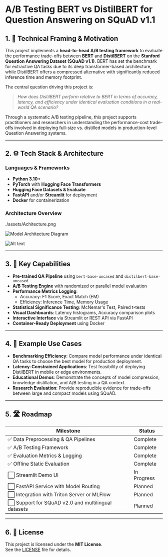 # A/B Testing BERT vs DistilBERT for Question Answering on SQuAD v1.1

## 1. 📘 Technical Framing & Motivation

This project implements a **head-to-head A/B testing framework** to evaluate the performance trade-offs between **BERT** and **DistilBERT** on the **Stanford Question Answering Dataset (SQuAD v1.1)**. BERT has set the benchmark for extractive QA tasks due to its deep transformer-based architecture, while DistilBERT offers a compressed alternative with significantly reduced inference time and memory footprint.

The central question driving this project is:  
> _How does DistilBERT perform relative to BERT in terms of accuracy, latency, and efficiency under identical evaluation conditions in a real-world QA scenario?_

Through a systematic A/B testing pipeline, this project supports practitioners and researchers in understanding the performance-cost trade-offs involved in deploying full-size vs. distilled models in production-level Question Answering systems.

---

## 2. ⚙️ Tech Stack & Architecture

### **Languages & Frameworks**
- **Python 3.10+**
- **PyTorch** with **Hugging Face Transformers**
- **Hugging Face Datasets & Evaluate**
- **FastAPI** and/or **Streamlit** for deployment
- **Docker** for containerization

### **Architecture Overview**

./assets/Achitecture.png

![Model Architecture Diagram](./assets/Architecture.png "Model Architecture Diagram")

![Alt text](./assets/Architecture.png)

---

## 3. 🚀 Key Capabilities

- **Pre-trained QA Pipeline** using `bert-base-uncased` and `distilbert-base-uncased`
- **A/B Testing Engine** with randomized or parallel model evaluation
- **Performance Metrics Logging**:  
  - Accuracy: F1 Score, Exact Match (EM)  
  - Efficiency: Inference Time, Memory Usage  
- **Statistical Significance Testing**: McNemar's Test, Paired t-tests
- **Visual Dashboards**: Latency histograms, Accuracy comparison plots
- **Interactive Interface** via Streamlit or REST API via FastAPI
- **Container-Ready Deployment** using Docker

---

## 4. 💼 Example Use Cases

- **Benchmarking Efficiency**: Compare model performance under identical QA tasks to choose the best model for production deployment.
- **Latency-Constrained Applications**: Test feasibility of deploying DistilBERT in mobile or edge environments.
- **Educational Demos**: Demonstrate the concepts of model compression, knowledge distillation, and A/B testing in a QA context.
- **Research Evaluation**: Provide reproducible evidence for trade-offs between large and compact models using SQuAD.

---

## 5. 🛣️ Roadmap

| Milestone                                    | Status      |
|---------------------------------------------|-------------|
| ✅ Data Preprocessing & QA Pipelines         | Complete    |
| ✅ A/B Testing Framework                     | Complete    |
| ✅ Evaluation Metrics & Logging              | Complete    |
| ✅ Offline Static Evaluation                 | Complete    |
| ⬜ Streamlit Demo UI                         | In Progress |
| ⬜ FastAPI Service with Model Routing        | Planned     |
| ⬜ Integration with Triton Server or MLFlow  | Planned     |
| ⬜ Support for SQuAD v2.0 and multilingual datasets | Planned     |

---

## 6. 📄 License

This project is licensed under the **MIT License**.  
See the [LICENSE](./LICENSE) file for details.




